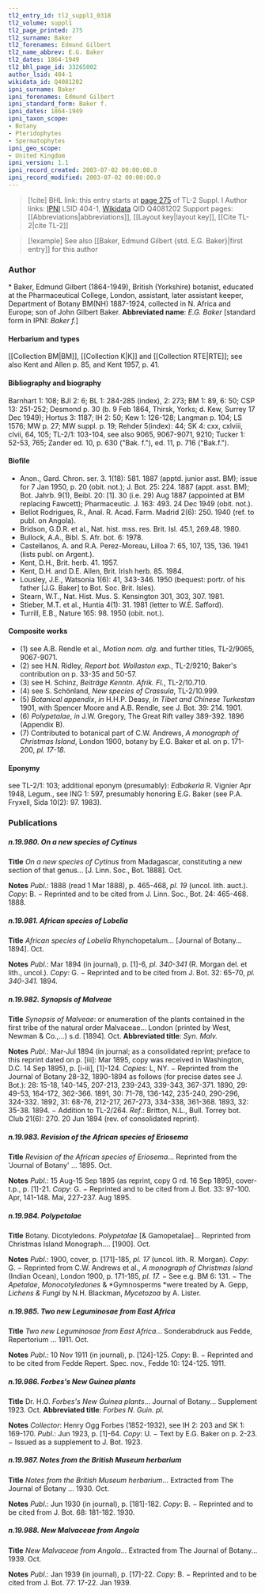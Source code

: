 ```yaml
---
tl2_entry_id: tl2_suppl1_0318
tl2_volume: suppl1
tl2_page_printed: 275
tl2_surname: Baker
tl2_forenames: Edmund Gilbert
tl2_name_abbrev: E.G. Baker
tl2_dates: 1864-1949
tl2_bhl_page_id: 33265002
author_lsid: 404-1
wikidata_id: Q4081202
ipni_surname: Baker
ipni_forenames: Edmund Gilbert
ipni_standard_form: Baker f.
ipni_dates: 1864-1949
ipni_taxon_scope: 
- Botany
- Pteridophytes
- Spermatophytes
ipni_geo_scope: 
- United Kingdom
ipni_version: 1.1
ipni_record_created: 2003-07-02 00:00:00.0
ipni_record_modified: 2003-07-02 00:00:00.0
---
```


> [!cite] BHL link: this entry starts at [page 275](https://www.biodiversitylibrary.org/page/33265002) of TL-2 Suppl. I
> Author links: [IPNI](https://www.ipni.org/a/404-1) LSID 404-1, [Wikidata](https://www.wikidata.org/wiki/Q4081202) QID Q4081202
> Support pages: [[Abbreviations|abbreviations]], [[Layout key|layout key]], [[Cite TL-2|cite TL-2]]

> [!example] See also [[Baker, Edmund Gilbert {std. E.G. Baker}|first entry]] for this author

### Author

\* Baker, Edmund Gilbert (1864-1949), British (Yorkshire) botanist, educated at the Pharmaceutical College, London, assistant, later assistant keeper, Department of Botany BM(NH) 1887-1924, collected in N. Africa and Europe; son of John Gilbert Baker. 
**Abbreviated name**: *E.G. Baker* \[standard form in IPNI: *Baker f.*\]

#### Herbarium and types

[[Collection BM|BM]], [[Collection K|K]] and [[Collection RTE|RTE]]; see also Kent and Allen p. 85, and Kent 1957, p. 41.

#### Bibliography and biography

Barnhart 1: 108; BJI 2: 6; BL 1: 284-285 (index), 2: 273; BM 1: 89, 6: 50; CSP 13: 251-252; Desmond p. 30 (b. 9 Feb 1864, Thirsk, Yorks; d. Kew, Surrey 17 Dec 1949); Hortus 3: 1187; IH 2: 50; Kew 1: 126-128; Langman p. 104; LS 1576; MW p. 27; MW suppl. p. 19; Rehder 5(index): 44; SK 4: cxx, cxlviii, clvii, 64, 105; TL-2/1: 103-104, see also 9065, 9067-9071, 9210; Tucker 1: 52-53, 765; Zander ed. 10, p. 630 ("Bak. f."), ed. 11, p. 716 ("Bak.f.").

#### Biofile

- Anon., Gard. Chron. ser. 3. 1(18): 581. 1887 (apptd. junior asst. BM); issue for 7 Jan 1950, p. 20 (obit. not.); J. Bot. 25: 224. 1887 (appt. asst. BM); Bot. Jahrb. 9(1), Beibl. 20: \[1\]. 30 (i.e. 29) Aug 1887 (appointed at BM replacing Fawcett); Pharmaceutic. J. 163: 493. 24 Dec 1949 (obit. not.).
- Bellot Rodrigues, R., Anal. R. Acad. Farm. Madrid 2(6): 250. 1940 (ref. to publ. on Angola).
- Bridson, G.D.R. et al., Nat. hist. mss. res. Brit. Isl. 45.1, 269.48. 1980.
- Bullock, A.A., Bibl. S. Afr. bot. 6: 1978.
- Castellanos, A. and R.A. Perez-Moreau, Lilloa 7: 65, 107, 135, 136. 1941 (lists publ. on Argent.).
- Kent, D.H., Brit. herb. 41. 1957.
- Kent, D.H. and D.E. Allen, Brit. Irish herb. 85. 1984.
- Lousley, J.E., Watsonia 1(6): 41, 343-346. 1950 (bequest: portr. of his father \[J.G. Baker\] to Bot. Soc. Brit. Isles).
- Stearn, W.T., Nat. Hist. Mus. S. Kensington 301, 303, 307. 1981.
- Stieber, M.T. et al., Huntia 4(1): 31. 1981 (letter to W.E. Safford).
- Turrill, E.B., Nature 165: 98. 1950 (obit. not.).

#### Composite works

- (1) see A.B. Rendle et al., *Motion nom. alg.* and further titles, TL-2/9065, 9067-9071.
- (2) see H.N. Ridley, *Report bot. Wollaston exp.*, TL-2/9210; Baker's contribution on p. 33-35 and 50-57.
- (3) see H. Schinz, *Beiträge Kenntn. Afrik. Fl.*, TL-2/10.710.
- (4) see S. Schönland, *New species of Crassula*, TL-2/10.999.
- (5) *Botanical appendix*, *in* H.H.P. Deasy, *In Tibet and Chinese Turkestan* 1901, with Spencer Moore and A.B. Rendle, see J. Bot. 39: 214. 1901.
- (6) *Polypetalae*, *in* J.W. Gregory, The Great Rift valley 389-392. 1896 (Appendix B).
- (7) Contributed to botanical part of C.W. Andrews, *A monograph of Christmas Island*, London 1900, botany by E.G. Baker et al. on p. 171-200, *pl. 17-18.*

#### Eponymy

see TL-2/1: 103; additional eponym (presumably): *Edbakeria* R. Vignier Apr 1948, Legum., see ING 1: 597, presumably honoring E.G. Baker (see P.A. Fryxell, Sida 10(2): 97. 1983).

### Publications

##### n.19.980. On a new species of Cytinus

**Title**
*On a new species of Cytinus* from Madagascar, constituting a new section of that genus... \[J. Linn. Soc., Bot. 1888\]. Oct.

**Notes**
*Publ*.: 1888 (read 1 Mar 1888), p. 465-468, *pl. 19* (uncol. lith. auct.). *Copy*: B. − Reprinted and to be cited from J. Linn. Soc., Bot. 24: 465-468. 1888.

##### n.19.981. African species of Lobelia

**Title**
*African species of Lobelia* Rhynchopetalum... \[Journal of Botany... 1894\]. Oct.

**Notes**
*Publ*.: Mar 1894 (in journal), p. \[1\]-6, *pl. 340-341* (R. Morgan del. et lith., uncol.). *Copy*: G. − Reprinted and to be cited from J. Bot. 32: 65-70, *pl. 340-341.* 1894.

##### n.19.982. Synopsis of Malveae

**Title**
*Synopsis of Malveae*: or enumeration of the plants contained in the first tribe of the natural order Malvaceae... London (printed by West, Newman & Co.,...) s.d. \[1894\]. Oct.
**Abbreviated title**: *Syn. Malv.*

**Notes**
*Publ*.: Mar-Jul 1894 (in journal; as a consolidated reprint; preface to this reprint dated on p. \[iii\]: Mar 1895, copy was received in Washington, D.C. 14 Sep 1895), p. \[i-iii\], \[1\]-124.
*Copies*: L, NY. − Reprinted from the Journal of Botany 28-32, 1890-1894 as follows (for precise dates see J. Bot.): 28: 15-18, 140-145, 207-213, 239-243, 339-343, 367-371. 1890, 29: 49-53, 164-172, 362-366. 1891, 30: 71-78, 136-142, 235-240, 290-296, 324-332. 1892, 31: 68-76, 212-217, 267-273, 334-338, 361-368. 1893, 32: 35-38. 1894. − Addition to TL-2/264.
*Ref*.: Britton, N.L., Bull. Torrey bot. Club 21(6): 270. 20 Jun 1894 (rev. of consolidated reprint).

##### n.19.983. Revision of the African species of Eriosema

**Title**
*Revision of the African species of Eriosema*... Reprinted from the 'Journal of Botany' ... 1895. Oct.

**Notes**
*Publ*.: 15 Aug-15 Sep 1895 (as reprint, copy G rd. 16 Sep 1895), cover-t.p., p. \[1\]-21. *Copy*: G. − Reprinted and to be cited from J. Bot. 33: 97-100. Apr, 141-148. Mai, 227-237. Aug 1895.

##### n.19.984. Polypetalae

**Title**
Botany. Dicotyledons. *Polypetalae* \[& Gamopetalae\]... Reprinted from Christmas Island Monograph.... \[1900\]. Oct.

**Notes**
*Publ*.: 1900, cover, p. \[171\]-185, *pl. 17* (uncol. lith. R. Morgan). *Copy*: G. − Reprinted from C.W. Andrews et al., *A monograph of Christmas Island* (Indian Ocean), London 1900, p. 171-185, *pl. 17.* − See e.g. BM 6: 131. − The *Apetalae*, *Monocotyledones* & *Gymnosperms *were treated by A. Gepp, *Lichens & Fungi* by N.H. Blackman, *Mycetozoa* by A. Lister.

##### n.19.985. Two new Leguminosae from East Africa

**Title**
*Two new Leguminosae from East Africa*... Sonderabdruck aus Fedde, Repertorium ... 1911. Oct.

**Notes**
*Publ*.: 10 Nov 1911 (in journal), p. \[124\]-125. *Copy*: B. − Reprinted and to be cited from Fedde Repert. Spec. nov., Fedde 10: 124-125. 1911.

##### n.19.986. Forbes's New Guinea plants

**Title**
Dr. H.O. *Forbes's New Guinea plants*... Journal of Botany... Supplement 1923. Oct.
**Abbreviated title**: *Forbes N. Guin. pl.*

**Notes**
*Collector*: Henry Ogg Forbes (1852-1932), see IH 2: 203 and SK 1: 169-170.
*Publ*.: Jun 1923, p. \[1\]-64. *Copy*: U. − Text by E.G. Baker on p. 2-23. − Issued as a supplement to J. Bot. 1923.

##### n.19.987. Notes from the British Museum herbarium

**Title**
*Notes from the British Museum herbarium*... Extracted from The Journal of Botany ... 1930. Oct.

**Notes**
*Publ*.: Jun 1930 (in journal), p. \[181\]-182. *Copy*: B. − Reprinted and to be cited from J. Bot. 68: 181-182. 1930.

##### n.19.988. New Malvaceae from Angola

**Title**
*New Malvaceae from Angola*... Extracted from The Journal of Botany... 1939. Oct.

**Notes**
*Publ*.: Jan 1939 (in journal), p. \[17\]-22. *Copy*: B. − Reprinted and to be cited from J. Bot. 77: 17-22. Jan 1939.

